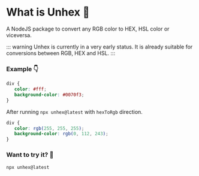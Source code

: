 # What is Unhex 🎨

A NodeJS package to convert any RGB color to HEX, HSL color or viceversa.

::: warning
Unhex is currently in a very early status. It is already suitable for conversions between RGB, HEX and HSL.
:::

### Example 👇

```css
div {
   color: #fff;
   background-color: #0070f3;
}
```

After running `npx unhex@latest` with `hexToRgb` direction.

```css
div {
   color: rgb(255, 255, 255);
   background-color: rgb(0, 112, 243);
}
```

### Want to try it? 🚀

```shell
npx unhex@latest
```
